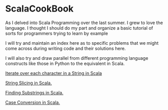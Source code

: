 ScalaCookBook
=============

As I delved into Scala Programming over the last summer. I grew to love the language. I thought I should do my part and organize a basic tutorial of sorts for programmers trying to learn by example 

I will try and maintain an index here as to specific problems that we might come across during writing code and their solutions here. 

I will also try and draw parallel from different programming language constructs like those in Python to the equivalent in Scala. 

<a href = "https://github.com/mihirkelkar/ScalaCookBook/blob/master/Chapter_One/Strings.scala ">Iterate over each character in a String in Scala</a>

<a href = "https://github.com/mihirkelkar/ScalaCookBook/blob/master/Chapter_One/Strings_slice.scala ">String Slicing in Scala.</a>

<a href = "https://github.com/mihirkelkar/ScalaCookBook/blob/master/Chapter_One/Strings_slice.scala ">Finding Substrings in Scala.</a>

<a href = "https://github.com/mihirkelkar/ScalaCookBook/blob/master/Chapter_One/Strings_slice.scala ">Case Conversion  in Scala.</a>
